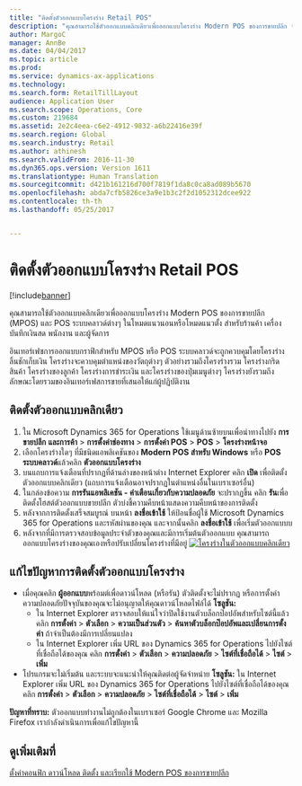 ```yaml
---
title: "ติดตั้งตัวออกแบบโครงร่าง Retail POS"
description: "คุณสามารถใช้ตัวออกแบบคลิกเดียวเพื่อออกแบบโครงร่าง Modern POS ของการขายปลีก (MPOS) และ POS ระบบคลาวด์ต่างๆ ในโหมดแนวนอนหรือโหมดแนวตั้ง สำหรับร้านค้า เครื่องบันทึกเงินสด พนักงาน และผู้จัดการ"
author: MargoC
manager: AnnBe
ms.date: 04/04/2017
ms.topic: article
ms.prod: 
ms.service: dynamics-ax-applications
ms.technology: 
ms.search.form: RetailTillLayout
audience: Application User
ms.search.scope: Operations, Core
ms.custom: 219684
ms.assetid: 2e2c4eea-c6e2-4912-9832-a6b22416e39f
ms.search.region: Global
ms.search.industry: Retail
ms.author: athinesh
ms.search.validFrom: 2016-11-30
ms.dyn365.ops.version: Version 1611
ms.translationtype: Human Translation
ms.sourcegitcommit: d421b161216d700f7819f1da8c0ca8ad089b5670
ms.openlocfilehash: abda7cfb5826ce3a9e1b3c2f2d1052312dcee922
ms.contentlocale: th-th
ms.lasthandoff: 05/25/2017


---
```


# <a name="install-the-retail-pos-layout-designer"></a>ติดตั้งตัวออกแบบโครงร่าง Retail POS

[!include[banner](includes/banner.md)]


คุณสามารถใช้ตัวออกแบบคลิกเดียวเพื่อออกแบบโครงร่าง Modern POS ของการขายปลีก (MPOS) และ POS ระบบคลาวด์ต่างๆ ในโหมดแนวนอนหรือโหมดแนวตั้ง สำหรับร้านค้า เครื่องบันทึกเงินสด พนักงาน และผู้จัดการ

อินเทอร์เฟซการออกแบบกราฟิกสำหรับ MPOS หรือ POS ระบบคลาวด์จะถูกควบคุมโดยโครงร่างลิ้นชักเก็บเงิน โครงร่างจะควบคุมตำแหน่งของวัตถุต่างๆ ตัวอย่างรวมถึงโครงร่างรวม โครงร่างกริดสินค้า โครงร่างของลูกค้า โครงร่างการชำระเงิน และโครงร่างของปุ่มเมนูต่างๆ โครงร่างยังรวมถึงลักษณะโดยรวมของอินเทอร์เฟสการขายที่เสนอให้แก่ผู้ปฏิบัติงาน

## <a name="install-the-one-click-designer"></a>ติดตั้งตัวออกแบบคลิกเดียว
1.  ใน Microsoft Dynamics 365 for Operations ใช้เมนูด้านซ้ายบนเพื่อนำทางไปยัง **การขายปลีก** **และการค้า** &gt; **การตั้งค่าช่องทาง** &gt; **การตั้งค่า POS** &gt; **POS** &gt; **โครงร่างหน้าจอ**
2.  เลือกโครงร่างใดๆ ที่มีชนิดแอพลิเคชันของ **Modern POS สำหรับ Windows** หรือ **POS ระบบคลาวด์**แล้วคลิก **ตัวออกแบบโครงร่าง**
3.  บนแถบการแจ้งเตือนที่ปรากฏที่ด้านล่างของหน้าต่าง Internet Explorer คลิก **เปิด** เพื่อติดตั้งตัวออกแบบคลิกเดียว (แถบการแจ้งเตือนอาจปรากฏในตำแหน่งอื่นในเบราเซอร์อื่น)
4.  ในกล่องข้อความ **การรันแอพลิเคชัน - คำเตือนเกี่ยวกับความปลอดภัย** จะปรากฏขึ้น คลิก **รัน**เพื่อติดตั้งโฮสต์ตัวออกแบบขายปลีก ตัวบ่งชี้ความคืบหน้าแสดงความคืบหน้าของการติดตั้ง
5.  หลังจากการติดตั้งเสร็จสมบูรณ์ บนหน้า **ลงชื่อเข้าใช้** ให้ป้อนชื่อผู้ใช้ Microsoft Dynamics 365 for Operations และรหัสผ่านของคุณ และจากนั้นคลิก **ลงชื่อเข้าใช้** เพื่อเริ่มตัวออกแบบบ
6.  หลังจากที่มีการตรวจสอบข้อมูลประจำตัวของคุณและมีการเริ่มต้นตัวออกแบบ คุณสามารถออกแบบโครงร่างของคุณเองหรือปรับเปลี่ยนโครงร่างที่มีอยู่ [![โครงร่างในตัวออกแบบคลิกเดียว](./media/screenlayoutdesign_mposdownload-1024x664.png)](./media/screenlayoutdesign_mposdownload.png)

## <a name="troubleshoot-the-installation-of-the-layout-designer"></a>แก้ไขปัญหาการติดตั้งตัวออกแบบโครงร่าง
-   เมื่อคุณคลิก **ผู้ออกแบบ**พร้อมต์เพื่อดาวน์โหลด (หรือรัน) ตัวติดตั้งจะไม่ปรากฏ หรือการตั้งค่าความปลอดภัยปัจจุบันของคุณจะไม่อนุญาตให้คุณดาวน์โหลดไฟล์ได้ **โซลูชัน:**
    -   ใน Internet Explorer ตรวจสอบให้แน่ใจว่าปิดใช้งานตัวบล็อกป๊อปอัพสำหรับไซต์นี้แล้ว คลิก **การตั้งค่า** &gt; **ตัวเลือก** &gt; **ความเป็นส่วนตัว** &gt; **ค้นหาตัวบล็อกป๊อปอัพและเปลี่ยนการตั้งค่า** ถ้าจำเป็นต้องมีการเปลี่ยนแปลง
    -   ใน Internet Explorer เพิ่ม URL ของ Dynamics 365 for Operations ไปยังไซต์ที่เชื่อถือได้ของคุณ คลิก **การตั้งค่า** &gt; **ตัวเลือก** &gt; **ความปลอดภัย** &gt; **ไซต์ที่เชื่อถือได้** &gt; **ไซต์** &gt; **เพิ่ม**
-   โปรแกรมจะไม่เริ่มต้น และระบบจะแนะนำให้คุณติดต่อผู้จัดจำหน่าย **โซลูชัน:** ใน Internet Explorer เพิ่ม URL ของ Dynamics 365 for Operations ไปยังไซต์ที่เชื่อถือได้ของคุณ คลิก **การตั้งค่า** &gt; **ตัวเลือก** &gt; **ความปลอดภัย** &gt; **ไซต์ที่เชื่อถือได้** &gt; **ไซต์** &gt; **เพิ่ม**

**ปัญหาที่ทราบ:** ตัวออกแบบทำงานไม่ถูกต้องในเบราเซอร์ Google Chrome และ Mozilla Firefox เรากำลังดำเนินการเพื่อแก้ไขปัญหานี้

<a name="see-also"></a>ดูเพิ่มเติมที่
--------

[ตั้งค่าคอนฟิก ดาวน์โหลด ติดตั้ง และเรียกใช้ Modern POS ของการขายปลีก](retail-modern-pos-device-activation.md)




